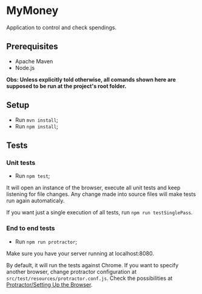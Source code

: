 # MyMoney

Application to control and check spendings.

## Prerequisites

* Apache Maven
* Node.js

**Obs: Unless explicitly told otherwise, all comands shown here are supposed to be run at the project's root folder.**

## Setup

* Run `mvn install`;
* Run `npm install`;

## Tests

### Unit tests

* Run `npm test`;

It will open an instance of the browser, execute all unit tests and keep listening for file changes. Any change made into source files will make tests run again automaticaly.

If you want just a single execution of all tests, run `npm run testSinglePass`.

### End to end tests

* Run `npm run protractor`;

Make sure you have your server running at localhost:8080.

By default, it will run the tests against Chrome. If you want to specify another browser, change protractor configuration at `src/test/resources/protractor.conf.js`. Check the possibilities at [Protractor/Setting Up the Browser](http://angular.github.io/protractor/#/browser-setup).